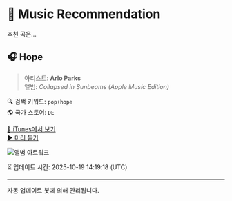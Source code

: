 
# 🎵 Music Recommendation

추천 곡은...

## 🎧 Hope  
> 아티스트: **Arlo Parks**  
> 앨범: _Collapsed in Sunbeams (Apple Music Edition)_  

🔍 검색 키워드: `pop+hope`  
🌎 국가 스토어: `DE`

[🔗 iTunes에서 보기](https://music.apple.com/de/album/hope/1550632003?i=1550632008&uo=4)  
[▶️ 미리 듣기](https://audio-ssl.itunes.apple.com/itunes-assets/AudioPreview115/v4/62/e8/e7/62e8e775-8998-4383-a049-d5e5f73993af/mzaf_8952419863441582769.plus.aac.p.m4a)

![앨범 아트워크](https://is1-ssl.mzstatic.com/image/thumb/Music115/v4/a8/a2/2a/a8a22ae7-705d-5654-3aae-1e2076116028/5400863049539.png/100x100bb.jpg)

⏳ 업데이트 시간: 2025-10-19 14:19:18 (UTC)

---
자동 업데이트 봇에 의해 관리됩니다.
